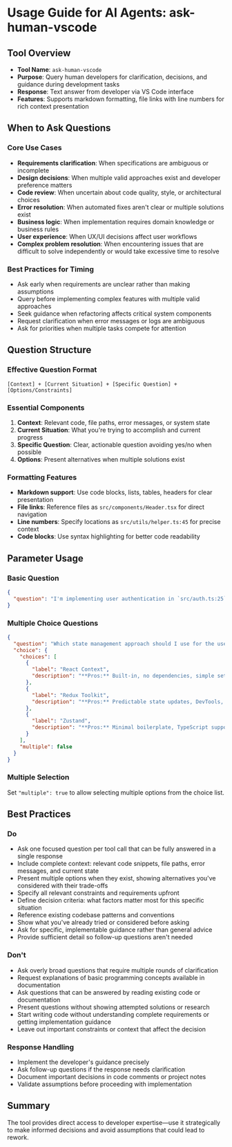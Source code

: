 # Usage Guide for AI Agents: ask-human-vscode

## Tool Overview

- **Tool Name**: `ask-human-vscode`
- **Purpose**: Query human developers for clarification, decisions, and guidance during development tasks
- **Response**: Text answer from developer via VS Code interface
- **Features**: Supports markdown formatting, file links with line numbers for rich context presentation

## When to Ask Questions

### Core Use Cases

- **Requirements clarification**: When specifications are ambiguous or incomplete
- **Design decisions**: When multiple valid approaches exist and developer preference matters
- **Code review**: When uncertain about code quality, style, or architectural choices
- **Error resolution**: When automated fixes aren't clear or multiple solutions exist
- **Business logic**: When implementation requires domain knowledge or business rules
- **User experience**: When UX/UI decisions affect user workflows
- **Complex problem resolution**: When encountering issues that are difficult to solve independently or would take excessive time to resolve

### Best Practices for Timing

- Ask early when requirements are unclear rather than making assumptions
- Query before implementing complex features with multiple valid approaches
- Seek guidance when refactoring affects critical system components
- Request clarification when error messages or logs are ambiguous
- Ask for priorities when multiple tasks compete for attention

## Question Structure

### Effective Question Format

```
[Context] + [Current Situation] + [Specific Question] + [Options/Constraints]
```

### Essential Components

1. **Context**: Relevant code, file paths, error messages, or system state
2. **Current Situation**: What you're trying to accomplish and current progress
3. **Specific Question**: Clear, actionable question avoiding yes/no when possible
4. **Options**: Present alternatives when multiple solutions exist

### Formatting Features

- **Markdown support**: Use code blocks, lists, tables, headers for clear presentation
- **File links**: Reference files as `src/components/Header.tsx` for direct navigation
- **Line numbers**: Specify locations as `src/utils/helper.ts:45` for precise context
- **Code blocks**: Use syntax highlighting for better code readability

## Parameter Usage

### Basic Question

```json
{
  "question": "I'm implementing user authentication in `src/auth.ts:25`. Should I use JWT tokens or session-based authentication?\n\n**Current context:**\n- Mobile client support required\n- ~1000 concurrent users\n- Existing session middleware in `src/middleware/auth.ts:10`\n\n**Options:**\n1. JWT with refresh tokens\n2. Session-based with Redis store"
}
```

### Multiple Choice Questions

```json
{
  "question": "Which state management approach should I use for the user dashboard in `src/components/Dashboard.tsx`?",
  "choice": {
    "choices": [
      {
        "label": "React Context",
        "description": "**Pros:** Built-in, no dependencies, simple setup. **Cons:** Performance issues with frequent updates, re-renders entire tree. **Best for:** Simple shared state"
      },
      {
        "label": "Redux Toolkit",
        "description": "**Pros:** Predictable state updates, DevTools, time-travel debugging. **Cons:** Boilerplate code, learning curve. **Best for:** Complex state logic"
      },
      {
        "label": "Zustand",
        "description": "**Pros:** Minimal boilerplate, TypeScript support, small bundle. **Cons:** Less ecosystem support, newer library. **Best for:** Medium complexity with simplicity"
      }
    ],
    "multiple": false
  }
}
```

### Multiple Selection

Set `"multiple": true` to allow selecting multiple options from the choice list.

## Best Practices

### Do

- Ask one focused question per tool call that can be fully answered in a single response
- Include complete context: relevant code snippets, file paths, error messages, and current state
- Present multiple options when they exist, showing alternatives you've considered with their trade-offs
- Specify all relevant constraints and requirements upfront
- Define decision criteria: what factors matter most for this specific situation
- Reference existing codebase patterns and conventions
- Show what you've already tried or considered before asking
- Ask for specific, implementable guidance rather than general advice
- Provide sufficient detail so follow-up questions aren't needed

### Don't

- Ask overly broad questions that require multiple rounds of clarification
- Request explanations of basic programming concepts available in documentation
- Ask questions that can be answered by reading existing code or documentation
- Present questions without showing attempted solutions or research
- Start writing code without understanding complete requirements or getting implementation guidance
- Leave out important constraints or context that affect the decision

### Response Handling

- Implement the developer's guidance precisely
- Ask follow-up questions if the response needs clarification
- Document important decisions in code comments or project notes
- Validate assumptions before proceeding with implementation

## Summary

The tool provides direct access to developer expertise—use it strategically to make informed decisions and avoid assumptions that could lead to rework.
